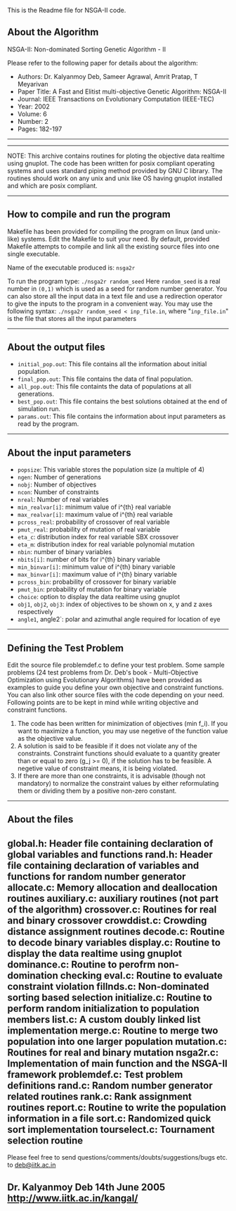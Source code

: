 This is the Readme file for NSGA-II code.


About the Algorithm
--------------------------------------------------------------------------

NSGA-II: Non-dominated Sorting Genetic Algorithm - II

Please refer to the following paper for details about the algorithm:

  * Authors: Dr. Kalyanmoy Deb, Sameer Agrawal, Amrit Pratap, T Meyarivan
  * Paper Title: A Fast and Elitist multi-objective Genetic Algorithm: NSGA-II
  * Journal: IEEE Transactions on Evolutionary Computation (IEEE-TEC)
  * Year: 2002
  * Volume: 6
  * Number: 2
  * Pages: 182-197

---------------------------------------------------------------------------


---------------------------------------------------------------------------

NOTE: This archive contains routines for ploting the objective data realtime
using gnuplot. The code has been written for posix compliant operating systems
and uses standard piping method provided by GNU C library. The routines should
work on any unix and unix like OS having gnuplot installed and which are posix 
compliant.

---------------------------------------------------------------------------


How to compile and run the program
---------------------------------------------------------------------------

Makefile has been provided for compiling the program on linux (and unix-like)
systems. Edit the Makefile to suit your need. By default, provided Makefile
attempts to compile and link all the existing source files into one single
executable.

Name of the executable produced is: `nsga2r`

To run the program type: `./nsga2r random_seed`
Here `random_seed` is a real number in `(0,1)` which is used as a seed for random
number generator.
You can also store all the input data in a text file and use a redirection
operator to give the inputs to the program in a convenient way.
You may use the following syntax: `./nsga2r random_seed < inp_file.in`, where
"`inp_file.in`" is the file that stores all the input parameters

---------------------------------------------------------------------------


About the output files
---------------------------------------------------------------------------

  * `initial_pop.out`: This file contains all the information about initial population.
  * `final_pop.out`: This file contains the data of final population.
  * `all_pop.out`: This file containts the data of populations at all generations.
  * `best_pop.out`: This file contains the best solutions obtained at the end of simulation run.
  * `params.out`: This file contains the information about input parameters as read by the program.

---------------------------------------------------------------------------


About the input parameters
---------------------------------------------------------------------------

  * `popsize`: This variable stores the population size (a multiple of 4)
  * `ngen`: Number of generations
  * `nobj`: Number of objectives
  * `ncon`: Number of constraints
  * `nreal`: Number of real variables
  * `min_realvar[i]`: minimum value of i^{th} real variable
  * `max_realvar[i]`: maximum value of i^{th} real variable
  * `pcross_real`: probability of crossover of real variable
  * `pmut_real`: probability of mutation of real variable
  * `eta_c`: distribution index for real variable SBX crossover
  * `eta_m`: distribution index for real variable polynomial mutation
  * `nbin`: number of binary variables
  * `nbits[i]`: number of bits for i^{th} binary variable
  * `min_binvar[i]`: minimum value of i^{th} binary variable
  * `max_binvar[i]`: maximum value of i^{th} binary variable
  * `pcross_bin`: probability of crossover for binary variable
  * `pmut_bin`: probability of mutation for binary variable
  * `choice`: option to display the data realtime using gnuplot
  * `obj1`, `obj2`, `obj3`: index of objectives to be shown on x, y and z axes respectively
  * `angle1`, angle2`: polar and azimuthal angle required for location of eye

---------------------------------------------------------------------------


Defining the Test Problem
---------------------------------------------------------------------------
Edit the source file problemdef.c to define your test problem. Some sample
problems (24 test problems from Dr. Deb's book - Multi-Objective Optimization
using Evolutionary Algorithms) have been provided as examples to guide you
define your own objective and constraint functions. You can also link other
source files with the code depending on your need.
Following points are to be kept in mind while writing objective and constraint
functions.
1. The code has been written for minimization of objectives (min f_i). If you want to
maximize a function, you may use negetive of the function value as the objective value.
2. A solution is said to be feasible if it does not violate any of the constraints.
Constraint functions should evaluate to a quantity greater than or equal to zero
(g_j >= 0), if the solution has to be feasible. A negetive value of constraint means,
it is being violated.
3. If there are more than one constraints, it is advisable (though not mandatory)
to normalize the constraint values by either reformulating them or dividing them
by a positive non-zero constant.
---------------------------------------------------------------------------


About the files
---------------------------------------------------------------------------
global.h: Header file containing declaration of global variables and functions
rand.h: Header file containing declaration of variables and functions for random
number generator
allocate.c: Memory allocation and deallocation routines
auxiliary.c: auxiliary routines (not part of the algorithm)
crossover.c: Routines for real and binary crossover
crowddist.c: Crowding distance assignment routines
decode.c: Routine to decode binary variables
display.c: Routine to display the data realtime using gnuplot
dominance.c: Routine to perofrm non-domination checking
eval.c: Routine to evaluate constraint violation
fillnds.c: Non-dominated sorting based selection
initialize.c: Routine to perform random initialization to population members
list.c: A custom doubly linked list implementation
merge.c: Routine to merge two population into one larger population
mutation.c: Routines for real and binary mutation
nsga2r.c: Implementation of main function and the NSGA-II framework
problemdef.c: Test problem definitions
rand.c: Random number generator related routines
rank.c: Rank assignment routines
report.c: Routine to write the population information in a file
sort.c: Randomized quick sort implementation
tourselect.c: Tournament selection routine
---------------------------------------------------------------------------

Please feel free to send questions/comments/doubts/suggestions/bugs
etc. to deb@iitk.ac.in

Dr. Kalyanmoy Deb
14th June 2005
http://www.iitk.ac.in/kangal/
---------------------------------------------------------------------------
